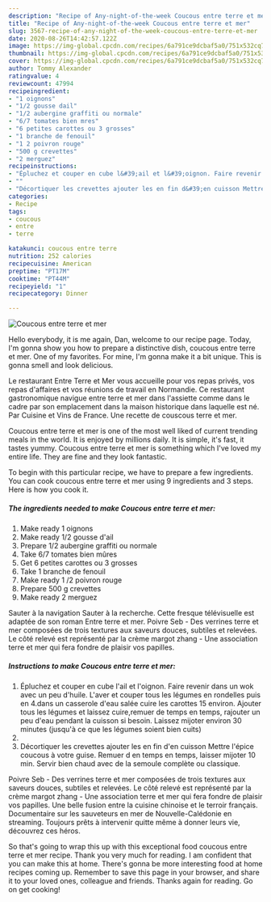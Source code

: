 ```yaml
---
description: "Recipe of Any-night-of-the-week Coucous entre terre et mer"
title: "Recipe of Any-night-of-the-week Coucous entre terre et mer"
slug: 3567-recipe-of-any-night-of-the-week-coucous-entre-terre-et-mer
date: 2020-08-26T14:42:57.122Z
image: https://img-global.cpcdn.com/recipes/6a791ce9dcbaf5a0/751x532cq70/coucous-entre-terre-et-mer-photo-principale-de-la-recette.jpg
thumbnail: https://img-global.cpcdn.com/recipes/6a791ce9dcbaf5a0/751x532cq70/coucous-entre-terre-et-mer-photo-principale-de-la-recette.jpg
cover: https://img-global.cpcdn.com/recipes/6a791ce9dcbaf5a0/751x532cq70/coucous-entre-terre-et-mer-photo-principale-de-la-recette.jpg
author: Tommy Alexander
ratingvalue: 4
reviewcount: 47994
recipeingredient:
- "1 oignons"
- "1/2 gousse dail"
- "1/2 aubergine graffiti ou normale"
- "6/7 tomates bien mres"
- "6 petites carottes ou 3 grosses"
- "1 branche de fenouil"
- "1 2 poivron rouge"
- "500 g crevettes"
- "2 merguez"
recipeinstructions:
- "Épluchez et couper en cube l&#39;ail et l&#39;oignon. Faire revenir dans un wok avec un peu d&#39;huile. L&#39;aver et couper tous les légumes en rondelles puis en 4.dans un casserole d&#39;eau salée cuire les carottes 15 environ. Ajouter tous les légumes et laissez cuire,remuer de temps en temps, rajouter un peu d&#39;eau pendant la cuisson si besoin. Laissez mijoter environ 30 minutes (jusqu&#39;à ce que les légumes soient bien cuits)"
- ""
- "Décortiquer les crevettes ajouter les en fin d&#39;en cuisson Mettre l&#39;épice coucous à votre guise. Remuer d en temps en temps, laisser mijoter 10 min. Servir bien chaud avec de la semoule complète ou classique."
categories:
- Recipe
tags:
- coucous
- entre
- terre

katakunci: coucous entre terre 
nutrition: 252 calories
recipecuisine: American
preptime: "PT17M"
cooktime: "PT44M"
recipeyield: "1"
recipecategory: Dinner

---
```



![Coucous entre terre et mer](https://img-global.cpcdn.com/recipes/6a791ce9dcbaf5a0/751x532cq70/coucous-entre-terre-et-mer-photo-principale-de-la-recette.jpg)

Hello everybody, it is me again, Dan, welcome to our recipe page. Today, I'm gonna show you how to prepare a distinctive dish, coucous entre terre et mer. One of my favorites. For mine, I'm gonna make it a bit unique. This is gonna smell and look delicious.

Le restaurant Entre Terre et Mer vous accueille pour vos repas privés, vos repas d&#39;affaires et vos réunions de travail en Normandie. Ce restaurant gastronomique navigue entre terre et mer dans l&#39;assiette comme dans le cadre par son emplacement dans la maison historique dans laquelle est né. Par Cuisine et Vins de France. Une recette de couscous terre et mer.

Coucous entre terre et mer is one of the most well liked of current trending meals in the world. It is enjoyed by millions daily. It is simple, it's fast, it tastes yummy. Coucous entre terre et mer is something which I've loved my entire life. They are fine and they look fantastic.


To begin with this particular recipe, we have to prepare a few ingredients. You can cook coucous entre terre et mer using 9 ingredients and 3 steps. Here is how you cook it.

<!--inarticleads1-->

##### The ingredients needed to make Coucous entre terre et mer:

1. Make ready 1 oignons
1. Make ready 1/2 gousse d&#39;ail
1. Prepare 1/2 aubergine graffiti ou normale
1. Take 6/7 tomates bien mûres
1. Get 6 petites carottes ou 3 grosses
1. Take 1 branche de fenouil
1. Make ready 1 /2 poivron rouge
1. Prepare 500 g crevettes
1. Make ready 2 merguez


Sauter à la navigation Sauter à la recherche. Cette fresque télévisuelle est adaptée de son roman Entre terre et mer. Poivre Seb - Des verrines terre et mer composées de trois textures aux saveurs douces, subtiles et relevées. Le côté relevé est représenté par la crème margot zhang - Une association terre et mer qui fera fondre de plaisir vos papilles. 

<!--inarticleads2-->

##### Instructions to make Coucous entre terre et mer:

1. Épluchez et couper en cube l&#39;ail et l&#39;oignon. Faire revenir dans un wok avec un peu d&#39;huile. L&#39;aver et couper tous les légumes en rondelles puis en 4.dans un casserole d&#39;eau salée cuire les carottes 15 environ. Ajouter tous les légumes et laissez cuire,remuer de temps en temps, rajouter un peu d&#39;eau pendant la cuisson si besoin. Laissez mijoter environ 30 minutes (jusqu&#39;à ce que les légumes soient bien cuits)
1. 
1. Décortiquer les crevettes ajouter les en fin d&#39;en cuisson Mettre l&#39;épice coucous à votre guise. Remuer d en temps en temps, laisser mijoter 10 min. Servir bien chaud avec de la semoule complète ou classique.


Poivre Seb - Des verrines terre et mer composées de trois textures aux saveurs douces, subtiles et relevées. Le côté relevé est représenté par la crème margot zhang - Une association terre et mer qui fera fondre de plaisir vos papilles. Une belle fusion entre la cuisine chinoise et le terroir français. Documentaire sur les sauveteurs en mer de Nouvelle-Calédonie en streaming. Toujours prêts à intervenir quitte même à donner leurs vie, découvrez ces héros. 

So that's going to wrap this up with this exceptional food coucous entre terre et mer recipe. Thank you very much for reading. I am confident that you can make this at home. There's gonna be more interesting food at home recipes coming up. Remember to save this page in your browser, and share it to your loved ones, colleague and friends. Thanks again for reading. Go on get cooking!
